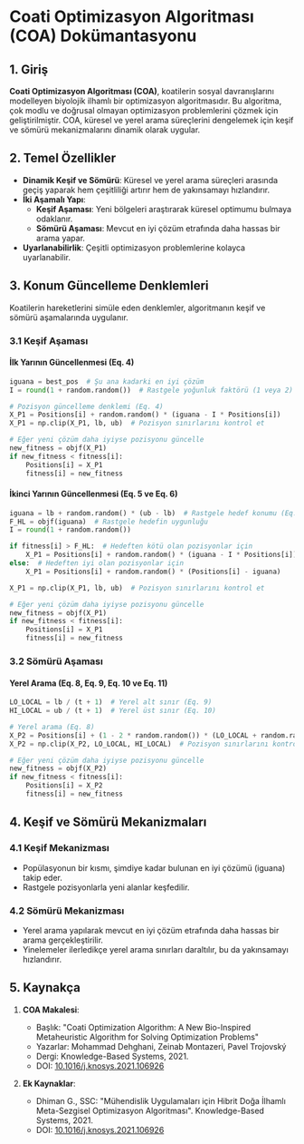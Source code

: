 # **Coati Optimizasyon Algoritması (COA) Dokümantasyonu**

## **1. Giriş**
**Coati Optimizasyon Algoritması (COA)**, koatilerin sosyal davranışlarını modelleyen biyolojik ilhamlı bir optimizasyon algoritmasıdır. Bu algoritma, çok modlu ve doğrusal olmayan optimizasyon problemlerini çözmek için geliştirilmiştir. COA, küresel ve yerel arama süreçlerini dengelemek için keşif ve sömürü mekanizmalarını dinamik olarak uygular.

## **2. Temel Özellikler**
- **Dinamik Keşif ve Sömürü**: Küresel ve yerel arama süreçleri arasında geçiş yaparak hem çeşitliliği artırır hem de yakınsamayı hızlandırır.
- **İki Aşamalı Yapı**:
  - **Keşif Aşaması**: Yeni bölgeleri araştırarak küresel optimumu bulmaya odaklanır.
  - **Sömürü Aşaması**: Mevcut en iyi çözüm etrafında daha hassas bir arama yapar.
- **Uyarlanabilirlik**: Çeşitli optimizasyon problemlerine kolayca uyarlanabilir.

## **3. Konum Güncelleme Denklemleri**
Koatilerin hareketlerini simüle eden denklemler, algoritmanın keşif ve sömürü aşamalarında uygulanır.

### **3.1 Keşif Aşaması**
#### İlk Yarının Güncellenmesi (Eq. 4)
```python
iguana = best_pos  # Şu ana kadarki en iyi çözüm
I = round(1 + random.random())  # Rastgele yoğunluk faktörü (1 veya 2)

# Pozisyon güncelleme denklemi (Eq. 4)
X_P1 = Positions[i] + random.random() * (iguana - I * Positions[i])
X_P1 = np.clip(X_P1, lb, ub)  # Pozisyon sınırlarını kontrol et

# Eğer yeni çözüm daha iyiyse pozisyonu güncelle
new_fitness = objf(X_P1)
if new_fitness < fitness[i]:
    Positions[i] = X_P1
    fitness[i] = new_fitness
```

#### İkinci Yarının Güncellenmesi (Eq. 5 ve Eq. 6)
```python
iguana = lb + random.random() * (ub - lb)  # Rastgele hedef konumu (Eq. 5)
F_HL = objf(iguana)  # Rastgele hedefin uygunluğu
I = round(1 + random.random())

if fitness[i] > F_HL:  # Hedeften kötü olan pozisyonlar için
    X_P1 = Positions[i] + random.random() * (iguana - I * Positions[i])
else:  # Hedeften iyi olan pozisyonlar için
    X_P1 = Positions[i] + random.random() * (Positions[i] - iguana)

X_P1 = np.clip(X_P1, lb, ub)  # Pozisyon sınırlarını kontrol et

# Eğer yeni çözüm daha iyiyse pozisyonu güncelle
new_fitness = objf(X_P1)
if new_fitness < fitness[i]:
    Positions[i] = X_P1
    fitness[i] = new_fitness
```

### **3.2 Sömürü Aşaması**
#### Yerel Arama (Eq. 8, Eq. 9, Eq. 10 ve Eq. 11)
```python
LO_LOCAL = lb / (t + 1)  # Yerel alt sınır (Eq. 9)
HI_LOCAL = ub / (t + 1)  # Yerel üst sınır (Eq. 10)

# Yerel arama (Eq. 8)
X_P2 = Positions[i] + (1 - 2 * random.random()) * (LO_LOCAL + random.random() * (HI_LOCAL - LO_LOCAL))
X_P2 = np.clip(X_P2, LO_LOCAL, HI_LOCAL)  # Pozisyon sınırlarını kontrol et

# Eğer yeni çözüm daha iyiyse pozisyonu güncelle
new_fitness = objf(X_P2)
if new_fitness < fitness[i]:
    Positions[i] = X_P2
    fitness[i] = new_fitness
```

## **4. Keşif ve Sömürü Mekanizmaları**
### **4.1 Keşif Mekanizması**
- Popülasyonun bir kısmı, şimdiye kadar bulunan en iyi çözümü (iguana) takip eder.
- Rastgele pozisyonlarla yeni alanlar keşfedilir.

### **4.2 Sömürü Mekanizması**
- Yerel arama yapılarak mevcut en iyi çözüm etrafında daha hassas bir arama gerçekleştirilir.
- Yinelemeler ilerledikçe yerel arama sınırları daraltılır, bu da yakınsamayı hızlandırır.

## **5. Kaynakça**
1. **COA Makalesi**:
   - Başlık: "Coati Optimization Algorithm: A New Bio-Inspired Metaheuristic Algorithm for Solving Optimization Problems"
   - Yazarlar: Mohammad Dehghani, Zeinab Montazeri, Pavel Trojovský
   - Dergi: Knowledge-Based Systems, 2021.
   - DOI: [10.1016/j.knosys.2021.106926](https://www.sciencedirect.com/science/article/pii/S09507051210106926)

2. **Ek Kaynaklar**:
   - Dhiman G., SSC: "Mühendislik Uygulamaları için Hibrit Doğa İlhamlı Meta-Sezgisel Optimizasyon Algoritması". Knowledge-Based Systems, 2021.
   - DOI: [10.1016/j.knosys.2021.106926](https://www.sciencedirect.com/science/article/pii/S09507051210106926)
